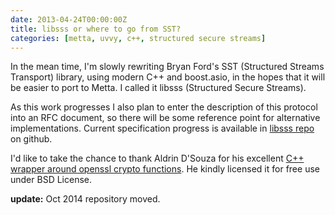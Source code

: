 ```yaml
---
date: 2013-04-24T00:00:00Z
title: libsss or where to go from SST?
categories: [metta, uvvy, c++, structured secure streams]
---
```

In the mean time, I'm slowly rewriting Bryan Ford's SST (Structured Streams Transport) library, using modern C++ and boost.asio, in the hopes that it will be easier to port to Metta. I called it libsss (Structured Secure Streams).

As this work progresses I also plan to enter the description of this protocol into an RFC document, so there will be some reference point for alternative implementations. Current specification progress is available in [libsss repo](https://github.com/berkus/libsss/blob/master/doc/spec.md) on github.

I'd like to take the chance to thank Aldrin D'Souza for his excellent [C++ wrapper around openssl crypto functions](http://aldrin.co/crypto-primitives.html). He kindly licensed it for free use under BSD License.

**update:** Oct 2014 repository moved.
